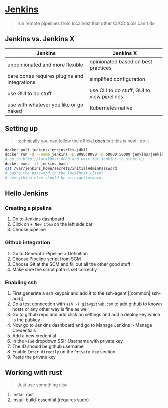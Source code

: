 # [Jenkins](https://www.jenkins.io/)
>run remote pipelines from localhost that other CI/CD tools can't do

## Jenkins vs. Jenkins X

| Jenkins | Jenkins X |
|-|-|
| unopinionated and more flexible | opinionated based on best practices |
| bare bones requires plugins and integrations | simplified configuration |
| use GUI to do stuff | use CLI to do stuff, GUI to view pipelines |
| use with whatever you like or go naked | Kubernetes native |


## Setting up

> technically you can follow the official [docs](https://www.jenkins.io/doc/book/installing/) but this is how I do it
```bash
docker pull jenkins/jenkins:lts-jdk11
docker run -d --name jenkins -p 8080:8080 -p 50000:50000 jenkins/jenkins:lts-jdk11
# go to http://localhost:8080 and wait for jenkins to start up
docker exec -it jenkins bash
cat /var/jenkins_home/secrets/initialAdminPassword
# paste the password in the localhost client
# everything else should be straightforward
```

## Hello Jenkins

### Creating a pipeline
1. Go to Jenkins dashboard
2. Click on ` + New Item ` on the left side bar
3. Choose pipeline

### Github integration
1. Go to General > Pipeline > Definition
2. Choose Pipeline script from SCM
3. Choose Git at the SCM and fill out all the other good stuff
4. Make sure the script path is set correctly

### Enabling ssh
1. First generate a ssh keypair and add it to the ssh-agent [[common| ssh-add]]
2. Do a test connection with `ssh -T git@github.com` to add github to known hosts or any other way is fine as well
3. Go to github repo and add click on settings and add a deploy key which is the pubkey
4. Now go to Jenkins dashboard and go to Manage Jenkins > Manage Credentials
5. Add a new credential
6. In the `kind` dropdown SSH Username with private key
7. The ID should be github username
8. Enable `Enter directly` on the `Private Key` section
9. Paste the private key

## Working with rust
>Just use something else
1. Install rust
2. Install build-essential (requires sudo)

